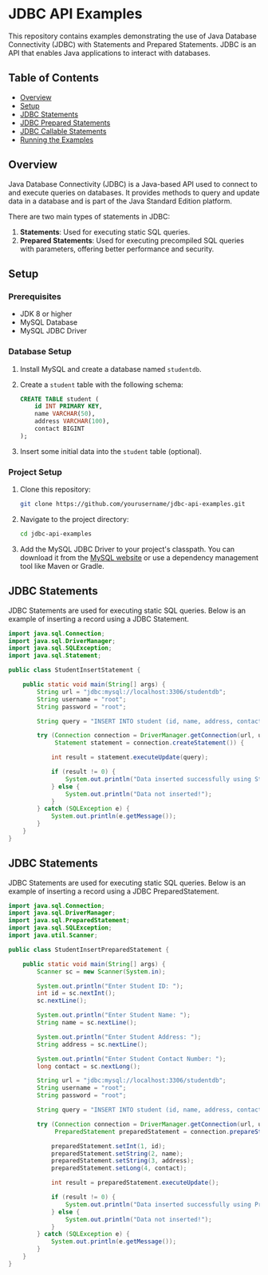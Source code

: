 # JDBC API Examples

This repository contains examples demonstrating the use of Java Database Connectivity (JDBC) with Statements and Prepared Statements. JDBC is an API that enables Java applications to interact with databases.

## Table of Contents

- [Overview](#overview)
- [Setup](#setup)
- [JDBC Statements](#jdbc-statements)
- [JDBC Prepared Statements](#jdbc-prepared-statements)
- [JDBC Callable Statements](#jdbc-callable-statements)
- [Running the Examples](#running-the-examples)

## Overview

Java Database Connectivity (JDBC) is a Java-based API used to connect to and execute queries on databases. It provides methods to query and update data in a database and is part of the Java Standard Edition platform.

There are two main types of statements in JDBC:
1. **Statements**: Used for executing static SQL queries.
2. **Prepared Statements**: Used for executing precompiled SQL queries with parameters, offering better performance and security.

## Setup

### Prerequisites

- JDK 8 or higher
- MySQL Database
- MySQL JDBC Driver

### Database Setup

1. Install MySQL and create a database named `studentdb`.
2. Create a `student` table with the following schema:

    ```sql
    CREATE TABLE student (
        id INT PRIMARY KEY,
        name VARCHAR(50),
        address VARCHAR(100),
        contact BIGINT
    );
    ```

3. Insert some initial data into the `student` table (optional).

### Project Setup

1. Clone this repository:

    ```sh
    git clone https://github.com/yourusername/jdbc-api-examples.git
    ```

2. Navigate to the project directory:

    ```sh
    cd jdbc-api-examples
    ```

3. Add the MySQL JDBC Driver to your project's classpath. You can download it from the [MySQL website](https://dev.mysql.com/downloads/connector/j/) or use a dependency management tool like Maven or Gradle.

## JDBC Statements

JDBC Statements are used for executing static SQL queries. Below is an example of inserting a record using a JDBC Statement.

```java
import java.sql.Connection;
import java.sql.DriverManager;
import java.sql.SQLException;
import java.sql.Statement;

public class StudentInsertStatement {

    public static void main(String[] args) {
        String url = "jdbc:mysql://localhost:3306/studentdb";
        String username = "root";
        String password = "root";

        String query = "INSERT INTO student (id, name, address, contact) VALUES (1, 'Shubham Jadhav', 'At post Katraj, Pune', 8830086429)";

        try (Connection connection = DriverManager.getConnection(url, username, password);
             Statement statement = connection.createStatement()) {

            int result = statement.executeUpdate(query);

            if (result != 0) {
                System.out.println("Data inserted successfully using Statement");
            } else {
                System.out.println("Data not inserted!");
            }
        } catch (SQLException e) {
            System.out.println(e.getMessage());
        }
    }
}
```
## JDBC Statements
JDBC Statements are used for executing static SQL queries. Below is an example of inserting a record using a JDBC PreparedStatement.

```java
import java.sql.Connection;
import java.sql.DriverManager;
import java.sql.PreparedStatement;
import java.sql.SQLException;
import java.util.Scanner;

public class StudentInsertPreparedStatement {

    public static void main(String[] args) {
        Scanner sc = new Scanner(System.in);

        System.out.println("Enter Student ID: ");
        int id = sc.nextInt();
        sc.nextLine();  

        System.out.println("Enter Student Name: ");
        String name = sc.nextLine();

        System.out.println("Enter Student Address: ");
        String address = sc.nextLine();

        System.out.println("Enter Student Contact Number: ");
        long contact = sc.nextLong();

        String url = "jdbc:mysql://localhost:3306/studentdb";
        String username = "root";
        String password = "root";

        String query = "INSERT INTO student (id, name, address, contact) VALUES (?, ?, ?, ?)";

        try (Connection connection = DriverManager.getConnection(url, username, password);
             PreparedStatement preparedStatement = connection.prepareStatement(query)) {

            preparedStatement.setInt(1, id);
            preparedStatement.setString(2, name);
            preparedStatement.setString(3, address);
            preparedStatement.setLong(4, contact);

            int result = preparedStatement.executeUpdate();

            if (result != 0) {
                System.out.println("Data inserted successfully using PreparedStatement");
            } else {
                System.out.println("Data not inserted!");
            }
        } catch (SQLException e) {
            System.out.println(e.getMessage());
        }
    }
}

